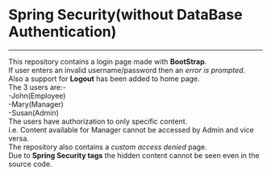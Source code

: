 # Spring Security(without DataBase Authentication)
---
This repository contains a login page made with **BootStrap**.\
If user enters an invalid username/password then an *error is prompted*.</br>
Also a support for **Logout** has been added to home page.</br>
The 3 users are:-</br> 
-John(Employee)</br>
-Mary(Manager)</br>
-Susan(Admin)</br>
The users have authorization to only specific content.</br>
i.e. Content available for Manager cannot be accessed by Admin and vice versa. </br>
The repository also contains a *custom access denied* page.</br>
Due to **Spring Security tags** the hidden content cannot be seen even in the source code.
